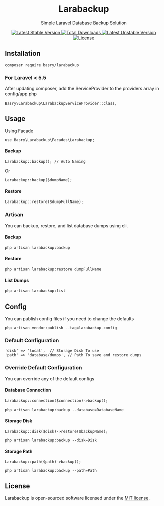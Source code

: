 <h1 align="center">Larabackup</h1>
<p align="center">Simple Laravel Database Backup Solution</p>
<p align="center">
	<a href="https://packagist.org/packages/basry/larabackup">
		<img src="https://poser.pugx.org/basry/larabackup/v/stable" alt="Latest Stable Version">
	</a>
	<a href="https://packagist.org/packages/basry/larabackup">
		<img src="https://poser.pugx.org/basry/larabackup/downloads" alt="Total Downloads">
	</a>
	<a href="https://packagist.org/packages/basry/larabackup">
		<img src="https://poser.pugx.org/basry/larabackup/v/unstable" alt="Latest Unstable Version">
	</a>
	<a href="https://packagist.org/packages/basry/larabackup">
		<img src="https://poser.pugx.org/basry/larabackup/license" alt="License">
	</a>
</p>


## Installation

```
composer require basry/larabackup
```
### For Laravel < 5.5
After updating composer, add the ServiceProvider to the providers array in config/app.php
````
Basry\Larabackup\LarabackupServiceProvider::class,
````

## Usage
Using Facade
```
use Basry\Larabackup\Facades\Larabackup;
```
#### Backup
```
Larabackup::backup(); // Auto Naming
```
Or
```
Larabackup::backup($dumpName);
```

#### Restore
```
Larabackup::restore($dumpFullName);
```

### Artisan
You can backup, restore, and list database dumps using cli.
#### Backup
```
php artisan larabackup:backup
```
#### Restore
```
php artisan larabackup:restore dumpFullName
```
#### List Dumps
```
php artisan larabackup:list
```
## Config
You can publish config files if you need to change the defaults
```
php artisan vendor:publish --tag=larabackup-config
```
### Default Configuration
```
'disk' => 'local',  // Storage Disk To use
'path' => 'database/dumps', // Path To save and restore dumps
```
### Override Default Configuration
You can override any of the default configs
#### Database Connection
```
Larabackup::connection($connection)->backup();
```
```
php artisan larabackup:backup --database=DatabaseName
```
#### Storage Disk
```
Larabackup::disk($disk)->restore($backupName);
```
```
php artisan larabackup:backup --disk=Disk
```
#### Storage Path
```
Larabackup::path($path)->backup();
```
```
php artisan larabackup:backup --path=Path
```
## License

Larabackup is open-sourced software licensed under the [MIT license](https://opensource.org/licenses/MIT).